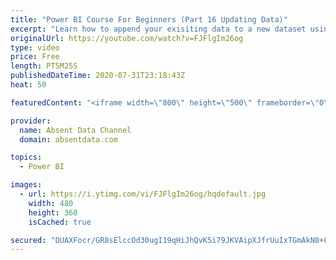 ```yaml
---
title: "Power BI Course For Beginners (Part 16 Updating Data)"
excerpt: "Learn how to append your exisiting data to a new dataset using the Query Editor in Power BI."
originalUrl: https://youtube.com/watch?v=FJFlgIm26og
type: video
price: Free
length: PT5M25S
publishedDateTime: 2020-07-31T23:18:43Z
heat: 50

featuredContent: "<iframe width=\"800\" height=\"500\" frameborder=\"0\" src=\"https://www.youtube.com/embed/FJFlgIm26og\" allow=\"accelerometer; autoplay; encrypted-media; gyroscope; picture-in-picture\" allowfullscreen></iframe>"

provider:
  name: Absent Data Channel
  domain: absentdata.com

topics:
  - Power BI

images:
  - url: https://i.ytimg.com/vi/FJFlgIm26og/hqdefault.jpg
    width: 480
    height: 360
    isCached: true

secured: "DUAXFocr/GR8sElccOd30ugI19qHiJhQvK5i79JKVAipXJfrUuIxTGmAkN8+8ICuoOJjjrmuWbWuYEA3S5EkjJ4HCcnSZZl9tbSvRDajOl/zKsIOye68SKFuhHvjE4kGw69Zbnq4Fecu13vWSZQiiAgm8mxHtttqSyHHIJgWotiqE92vOispmIgN/GWljJhiL4q1zkdANB8CnWyQvwh30SAz6fFB1Kd1v2UJkprh2cZUKHWTmRVPahXiPGbK/pSNa64kTLjxa/je2loMRRR17bXRnFrnyFgZ0+MOTlFKBr9JGcXxpnkTPqGPs+MS0Iv6hE85U7wknXFBXDDeHg3NHXjoyQyEe21WBjOBg1z8pMk4TJADyW4HKTnqXw/kiQ+O21NW3vpmPInJqCZztjYH0zOhelqtqdvnSvg6b1iZWGo=;juOPMBSuFAd4yspJJn+/gw=="
---
```


